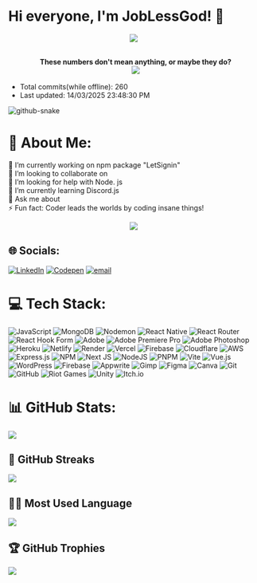 # Hi everyone, I'm JobLessGod! 👋
<p align="center">
<img align="center" src="https://github-widgetbox.vercel.app/api/profile?username=joblessgod&data=followers,repositories,stars,commits&theme=darkmode">
</p>

<p align="center"> 
  <br>&nbsp;
  <strong>These numbers don't mean anything, or maybe they do?</strong>
  <br>&nbsp;
  <img src="https://profile-counter.glitch.me/JobLessGod/count.svg" />
</p>


- Total commits(while offline): 260
- Last updated: 14/03/2025 23:48:30 PM

<picture>
  <source media="(prefers-color-scheme: dark)" srcset="https://github.com/JobLessGod/JobLessGod/blob/output/github-snake-dark.svg" />
  <source media="(prefers-color-scheme: light)" srcset="https://github.com/JobLessGod/JobLessGod/blob/output/github-snake.svg" />
  <img alt="github-snake" src="https://github.com/JobLessGod/JobLessGod/blob/output/github-snake.svg" />
</picture>

# 💫 About Me:
🔭 I’m currently working on npm package "LetSignin"<br>👯 I’m looking to collaborate on<br>🤝 I’m looking for help with Node. js<br>🌱 I’m currently learning Discord.js<br>💬 Ask me about<br>⚡ Fun fact: Coder leads the worlds by coding insane things!
<p align="center">
    <img id="preview" src="https://komarev.com/ghpvc/?username=joblessgod&color=yellow">
</p>


## 🌐 Socials:
[![LinkedIn](https://img.shields.io/badge/LinkedIn-%230077B5.svg?logo=linkedin&logoColor=white)](https://linkedin.com/in/JobLessGod) [![Codepen](https://img.shields.io/badge/Codepen-000000?logo=codepen&logoColor=white)](https://codepen.io/JobLessGod) [![email](https://img.shields.io/badge/Email-D14836?logo=gmail&logoColor=white)](mailto:iamjoblessgod@gmail.com) 

# 💻 Tech Stack:
![JavaScript](https://img.shields.io/badge/javascript-%23323330.svg?style=plastic&logo=javascript&logoColor=%23F7DF1E) ![MongoDB](https://img.shields.io/badge/MongoDB-%234ea94b.svg?style=plastic&logo=mongodb&logoColor=white) ![Nodemon](https://img.shields.io/badge/NODEMON-%23323330.svg?style=plastic&logo=nodemon&logoColor=%BBDEAD) ![React Native](https://img.shields.io/badge/react_native-%2320232a.svg?style=plastic&logo=react&logoColor=%2361DAFB) ![React Router](https://img.shields.io/badge/React_Router-CA4245?style=plastic&logo=react-router&logoColor=white) ![React Hook Form](https://img.shields.io/badge/React%20Hook%20Form-%23EC5990.svg?style=plastic&logo=reacthookform&logoColor=white) ![Adobe](https://img.shields.io/badge/adobe-%23FF0000.svg?style=plastic&logo=adobe&logoColor=white) ![Adobe Premiere Pro](https://img.shields.io/badge/Adobe%20Premiere%20Pro-9999FF.svg?style=plastic&logo=Adobe%20Premiere%20Pro&logoColor=white) ![Adobe Photoshop](https://img.shields.io/badge/adobe%20photoshop-%2331A8FF.svg?style=plastic&logo=adobe%20photoshop&logoColor=white) ![Heroku](https://img.shields.io/badge/heroku-%23430098.svg?style=plastic&logo=heroku&logoColor=white) ![Netlify](https://img.shields.io/badge/netlify-%23000000.svg?style=plastic&logo=netlify&logoColor=#00C7B7) ![Render](https://img.shields.io/badge/Render-%46E3B7.svg?style=plastic&logo=render&logoColor=white) ![Vercel](https://img.shields.io/badge/vercel-%23000000.svg?style=plastic&logo=vercel&logoColor=white) ![Firebase](https://img.shields.io/badge/firebase-%23039BE5.svg?style=plastic&logo=firebase) ![Cloudflare](https://img.shields.io/badge/Cloudflare-F38020?style=plastic&logo=Cloudflare&logoColor=white) ![AWS](https://img.shields.io/badge/AWS-%23FF9900.svg?style=plastic&logo=amazon-aws&logoColor=white) ![Express.js](https://img.shields.io/badge/express.js-%23404d59.svg?style=plastic&logo=express&logoColor=%2361DAFB) ![NPM](https://img.shields.io/badge/NPM-%23CB3837.svg?style=plastic&logo=npm&logoColor=white) ![Next JS](https://img.shields.io/badge/Next-black?style=plastic&logo=next.js&logoColor=white) ![NodeJS](https://img.shields.io/badge/node.js-6DA55F?style=plastic&logo=node.js&logoColor=white) ![PNPM](https://img.shields.io/badge/pnpm-%234a4a4a.svg?style=plastic&logo=pnpm&logoColor=f69220) ![Vite](https://img.shields.io/badge/vite-%23646CFF.svg?style=plastic&logo=vite&logoColor=white) ![Vue.js](https://img.shields.io/badge/vue.js-%2335495e.svg?style=plastic&logo=vuedotjs&logoColor=%234FC08D) ![WordPress](https://img.shields.io/badge/WordPress-%23117AC9.svg?style=plastic&logo=WordPress&logoColor=white) ![Firebase](https://img.shields.io/badge/firebase-a08021?style=plastic&logo=firebase&logoColor=ffcd34) ![Appwrite](https://img.shields.io/badge/Appwrite-%23FD366E.svg?style=plastic&logo=appwrite&logoColor=white) ![Gimp](https://img.shields.io/badge/Gimp-657D8B?style=plastic&logo=gimp&logoColor=FFFFFF) ![Figma](https://img.shields.io/badge/figma-%23F24E1E.svg?style=plastic&logo=figma&logoColor=white) ![Canva](https://img.shields.io/badge/Canva-%2300C4CC.svg?style=plastic&logo=Canva&logoColor=white) ![Git](https://img.shields.io/badge/git-%23F05033.svg?style=plastic&logo=git&logoColor=white) ![GitHub](https://img.shields.io/badge/github-%23121011.svg?style=plastic&logo=github&logoColor=white) ![Riot Games](https://img.shields.io/badge/riotgames-D32936.svg?style=plastic&logo=riotgames&logoColor=white) ![Unity](https://img.shields.io/badge/unity-%23000000.svg?style=plastic&logo=unity&logoColor=white) ![Itch.io](https://img.shields.io/badge/Itch-%23FF0B34.svg?style=plastic&logo=Itch.io&logoColor=white)

# 📊 GitHub Stats:
![](https://github-readme-stats.vercel.app/api?username=JobLessGod&theme=shadow_green&hide_border=true&include_all_commits=true&count_private=true)<br/>

## 🎃 GitHub Streaks
![](https://github-readme-streak-stats.herokuapp.com/?user=JobLessGod&theme=shadow_green&hide_border=true)

## ✌🏻 Most Used Language
![](https://github-readme-stats.vercel.app/api/top-langs/?username=JobLessGod&theme=shadow_green&hide_border=true&include_all_commits=true&count_private=true&layout=compact)

## 🏆 GitHub Trophies
![](https://github-profile-trophy.vercel.app/?username=JobLessGod&theme=shadow_green&no-frame=true&no-bg=true&margin-w=4)

 <!-- <img align="center" src="https://github-readme-activity-graph.vercel.app/graph?username=joblessgod&theme=vue&hide_border=true&hide_title=false&area=true%20Contribution%20Overview%20Across%20All%20Repositories" alt="joblessgod's stats" style="width:97%;"/> -->
